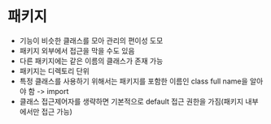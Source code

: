 # 패키지
- 기능이 비슷한 클래스를 모아 관리의 편이성 도모
- 패키지 외부에서 접근을 막을 수도 있음
- 다른 패키지에는 같은 이름의 클래스가 존재 가능
- 패키지는 디렉토리 단위
- 특정 클래스를 사용하기 위해서는 패키지를 포함한 이름인 class full name을 알아야 함 -> import
- 클래스 접근제어자를 생략하면 기본적으로 default 접근 권한을 가짐(패키지 내부에서만 접근 가능)